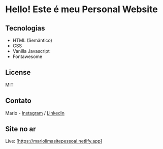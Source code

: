 # **Hello! Este é meu Personal Website** #

## Tecnologias
- HTML (Semântico)
- CSS
- Vanilla Javascript
- Fontawesome

<!-- LICENSE -->
## License
MIT 

<!-- CONTACT -->
## Contato
Mario  - [Instagram](https://instagram.com/marioaulima15) / [Linkedin](https://www.linkedin.com/in/mario-augusto-de-lima-a9791819b/)

## Site no ar
Live: [https://mariolimasitepessoal.netlify.app]
